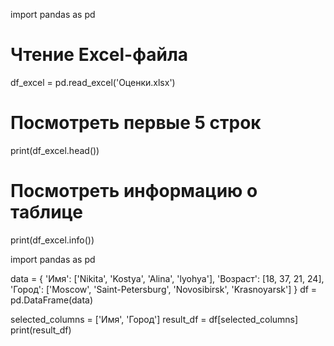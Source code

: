 import pandas as pd


# Чтение Excel-файла
df_excel = pd.read_excel('Оценки.xlsx')

# Посмотреть первые 5 строк
print(df_excel.head())

# Посмотреть информацию о таблице
print(df_excel.info())








import pandas as pd

data = {
    'Имя': ['Nikita', 'Kostya', 'Alina', 'lyohya'],
    'Возраст': [18, 37, 21, 24],
    'Город': ['Moscow', 'Saint-Petersburg', 'Novosibirsk', 'Krasnoyarsk']
}
df = pd.DataFrame(data)

selected_columns = ['Имя', 'Город']
result_df = df[selected_columns]
print(result_df)
